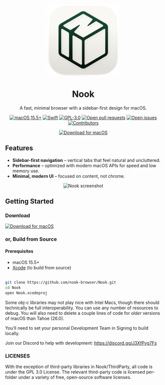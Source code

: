 <div align="center">
  <img width="230" height="230" src="/assets/icon.png" alt="Nook Logo">
  <h1><b>Nook</b></h1>
  <p>
    A fast, minimal browser with a sidebar-first design for macOS.
    <br>
  </p>
</div>

<p align="center">
  <a href="https://www.apple.com/macos/"><img src="https://badgen.net/badge/macOS/15.5+/blue" alt="macOS 15.5+"></a>
  <a href="https://swift.org/"><img src="https://badgen.net/badge/Swift/6/orange" alt="Swift"></a>
  <a href="./LICENSE"><img src="https://badgen.net/badge/License/GPL-3.0/green" alt="GPL-3.0"></a>
    <a href="https://github.com/nook-browser/Nook/pulls"><img src="https://img.shields.io/github/issues-pr/nook-browser/Nook" alt="Open pull requests"></a>
  <a href="https://github.com/nook-browser/Nook/issues"><img src="https://img.shields.io/github/issues/nook-browser/Nook" alt="Open issues"></a>
  <a href="https://github.com/nook-browser/Nook/graphs/contributors"><img src="https://img.shields.io/github/contributors/nook-browser/Nook" alt="Contributors"></a>
</p>


<p align="center">
  <a href="https://github.com/nook-browser/nook/releases/download/v1.0.2/Nook-v1.0.2.dmg"><img src="https://img.shields.io/badge/Download%20for-macOS-000000?style=for-the-badge&logo=apple&logoColor=white" alt="Download for macOS"></a>
</p>


## Features  

-  **Sidebar-first navigation** – vertical tabs that feel natural and uncluttered.
-  **Performance** – optimized with modern macOS APIs for speed and low memory use.  
-  **Minimal, modern UI** – focused on content, not chrome.  

<p align="center">
  <img src="https://github.com/user-attachments/assets/dbfe9e9c-82f5-4f59-a073-b86ea05e5f26" alt="Nook screenshot">
</p>


## Getting Started  

### Download
[![Download for macOS](https://img.shields.io/badge/Download%20for-macOS-000000?style=for-the-badge&logo=apple&logoColor=white)](https://github.com/nook-browser/nook/releases/download/v1.0.2/Nook-v1.0.2.dmg)

### or, Build from Source

#### Prerequisites  
- macOS 15.5+
- [Xcode](https://developer.apple.com/xcode/) (to build from source)
```bash

git clone https://github.com/nook-browser/Nook.git
cd Nook
open Nook.xcodeproj
```

Some obj-c libraries may not play nice with Intel Macs, though there should technically be full interoperability. You can use any number of resources to debug. You will also need to delete a couple lines of code for *older* versions of macOS than Tahoe (26.0).

You’ll need to set your personal Development Team in Signing to build locally.

Join our Discord to help with development: https://discord.gg/J3XfPvg7Fs



### LICENSES
With the exception of third-party libraries in Nook/ThirdParty, all code is under the GPL 3.0 License. The relevant third-party code is licensed per-folder under a variety of free, open-source software licenses.


